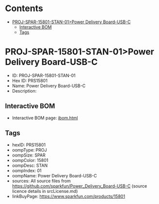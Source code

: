 



Contents
========

* [PROJ-SPAR-15801-STAN-01>Power Delivery Board-USB-C](#proj-spar-15801-stan-01power-delivery-board-usb-c)
	* [Interactive BOM](#interactive-bom)
	* [Tags](#tags)

# PROJ-SPAR-15801-STAN-01>Power Delivery Board-USB-C

- ID: PROJ-SPAR-15801-STAN-01
- Hex ID: PRS15801
- Name: Power Delivery Board-USB-C
- Description: 

## Interactive BOM

- Interactive BOM page: [ibom.html](kicad/bom/ibom.html)

## Tags

- hexID: PRS15801
- oompType: PROJ
- oompSize: SPAR
- oompColor: 15801
- oompDesc: STAN
- oompIndex: 01
- oompName: Power Delivery Board-USB-C
- sources: All source files from https://github.com/sparkfun/Power_Delivery_Board-USB-C (source licence details in srcLicense.md)
- linkBuyPage: https://www.sparkfun.com/products/15801
